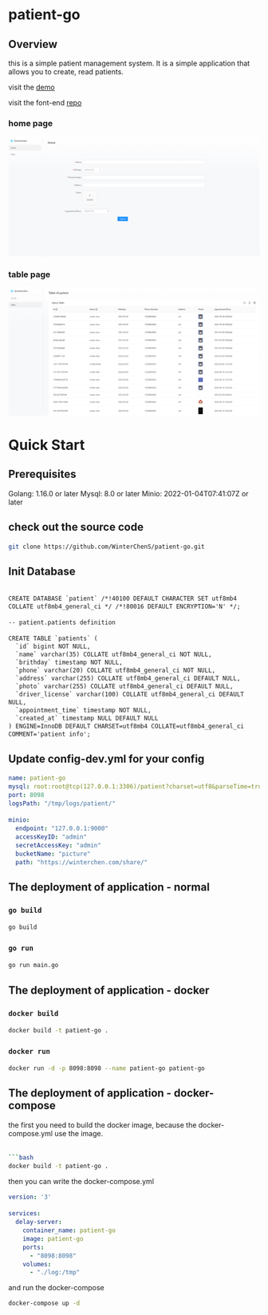 # patient-go

## Overview
this is a simple patient management system. It is a simple application that allows you to create, read patients.

visit the [demo](http://winterchen.com:3002)

visit the font-end [repo](https://github.com/WinterChenS/patient.git)

### home page

![](./images/home.png)

### table page

![](./images/table.png)

# Quick Start

## Prerequisites
Golang: 1.16.0 or later
Mysql: 8.0 or later
Minio: 2022-01-04T07:41:07Z or later



## check out the source code

```bash
git clone https://github.com/WinterChenS/patient-go.git
```

## Init Database


```mysql

CREATE DATABASE `patient` /*!40100 DEFAULT CHARACTER SET utf8mb4 COLLATE utf8mb4_general_ci */ /*!80016 DEFAULT ENCRYPTION='N' */;

-- patient.patients definition

CREATE TABLE `patients` (
  `id` bigint NOT NULL,
  `name` varchar(35) COLLATE utf8mb4_general_ci NOT NULL,
  `brithday` timestamp NOT NULL,
  `phone` varchar(20) COLLATE utf8mb4_general_ci NOT NULL,
  `address` varchar(255) COLLATE utf8mb4_general_ci DEFAULT NULL,
  `photo` varchar(255) COLLATE utf8mb4_general_ci DEFAULT NULL,
  `driver_license` varchar(100) COLLATE utf8mb4_general_ci DEFAULT NULL,
  `appointment_time` timestamp NOT NULL,
  `created_at` timestamp NULL DEFAULT NULL
) ENGINE=InnoDB DEFAULT CHARSET=utf8mb4 COLLATE=utf8mb4_general_ci COMMENT='patient info';

```

## Update config-dev.yml for your config

```yaml
name: patient-go
mysql: root:root@tcp(127.0.0.1:3306)/patient?charset=utf8&parseTime=true&loc=Asia%2FShanghai
port: 8098
logsPath: "/tmp/logs/patient/"

minio:
  endpoint: "127.0.0.1:9000"
  accessKeyID: "admin"
  secretAccessKey: "admin"
  bucketName: "picture"
  path: "https://winterchen.com/share/"
```

## The deployment of application - normal


### `go build`

```bash
go build
```

### `go run`

```bash
go run main.go
```

## The deployment of application - docker

### `docker build`

```bash
docker build -t patient-go .
```

### `docker run`

```bash
docker run -d -p 8098:8098 --name patient-go patient-go
```

## The deployment of application - docker-compose

the first you need to build the docker image, because the docker-compose.yml use the image.

```bash

```bash
docker build -t patient-go .
```

then you can write the docker-compose.yml


```yaml
version: '3'

services:
  delay-server:
    container_name: patient-go
    image: patient-go
    ports:
      - "8098:8098"
    volumes:
      - "./log:/tmp"
```

and run the docker-compose

```bash
docker-compose up -d
```
